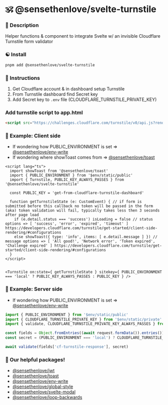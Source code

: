 # 🕉 @sensethenlove/svelte-turnstile


### 🙏 Description
Helper functions & component to integrate Svelte w/ an invisible Cloudflare Turnstile form validator

### ☯️ Install
```bash
pnpm add @sensethenlove/svelte-turnstile
```

### 💛 Instructions
1. Get Cloudflare account & in dashboard setup Turnstile
1. From Turnstile dashboard find Secret key
1. Add Secret key to `.env` file (CLOUDFLARE_TURNSTILE_PRIVATE_KEY)

### Add turnstile script to app.html
```html
<script src="https://challenges.cloudflare.com/turnstile/v0/api.js?render=explicit"></script> <!-- https://developers.cloudflare.com/turnstile/get-started/client-side-rendering/#disable-implicit-rendering -->
```

### 🧡 Example: Client side
* If wondering how PUBLIC_ENVIRONMENT is set => [@sensethenlove/env-write](https://www.npmjs.com/package/@sensethenlove/env-write)
* If wondering where showToast comes from => [@sensethenlove/toast](https://www.npmjs.com/package/@sensethenlove/toast)
```svelte
<script lang="ts">
  import showToast from '@sensethenlove/toast'
  import { PUBLIC_ENVIRONMENT } from '$env/static/public'
  import { Turnstile, PUBLIC_KEY_ALWAYS_PASSES } from '@sensethenlove/svelte-turnstile'

  const PUBLIC_KEY = 'get-from-cloudflare-turnstile-dashboard'

  function getTurnstileState (e: CustomEvent) { // if form is submitted before this callback no token will be passed in the form (aka) token validation will fail, typically takes less then 3 seconds after page load
    if (e.detail.status === 'success') isLoading = false // status options => [ 'success', 'error', 'expired', 'timeout' ] https://developers.cloudflare.com/turnstile/get-started/client-side-rendering/#configurations
    else showToast({ type: 'info', items: [ e.detail.message ] }) // message options => [ 'All good!', 'Network error', 'Token expired', 'Challenge expired' ] https://developers.cloudflare.com/turnstile/get-started/client-side-rendering/#configurations
  }
</script>


<Turnstile on:state={ getTurnstileState } sitekey={ PUBLIC_ENVIRONMENT === 'local' ? PUBLIC_KEY_ALWAYS_PASSES : PUBLIC_KEY } />
```

### 💙 Example: Server side
* If wondering how PUBLIC_ENVIRONMENT is set => [@sensethenlove/env-write](https://www.npmjs.com/package/@sensethenlove/env-write)
```ts
import { PUBLIC_ENVIRONMENT } from '$env/static/public'
import { CLOUDFLARE_TURNSTILE_PRIVATE_KEY } from '$env/static/private'
import { validate, CLOUDFLARE_TURNSTILE_PRIVATE_KEY_ALWAYS_PASSES } from '@sensethenlove/svelte-turnstile'

const fields = Object.fromEntries((await request.formData()).entries())
const secret = (PUBLIC_ENVIRONMENT === 'local') ? CLOUDFLARE_TURNSTILE_PRIVATE_KEY_ALWAYS_PASSES : CLOUDFLARE_TURNSTILE_PRIVATE_KEY

await validate(fields['cf-turnstile-response'], secret)
```

### 💖 Our helpful packages!
* [@sensethenlove/jwt](https://www.npmjs.com/package/@sensethenlove/jwt)
* [@sensethenlove/toast](https://www.npmjs.com/package/@sensethenlove/toast)
* [@sensethenlove/env-write](https://www.npmjs.com/package/@sensethenlove/env-write)
* [@sensethenlove/global-style](https://www.npmjs.com/package/@sensethenlove/global-style)
* [@sensethenlove/svelte-modal](https://www.npmjs.com/package/@sensethenlove/svelte-modal)
* [@sensethenlove/loop-backwards](https://www.npmjs.com/package/@sensethenlove/loop-backwards)
